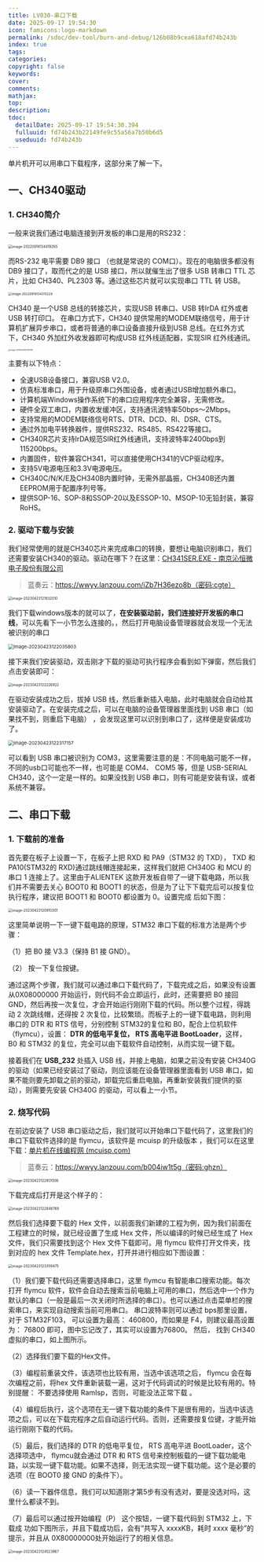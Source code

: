 ```yaml
---
title: LV030-串口下载
date: 2025-09-17 19:54:30
icon: famicons:logo-markdown
permalink: /sdoc/dev-tool/burn-and-debug/126b08b9cea618afd74b243b
index: true
tags:
categories:
copyright: false
keywords:
cover:
comments:
mathjax:
top:
description:
tdoc:
  detailDate: 2025-09-17 19:54:30.394
  fulluuid: fd74b243b22149fe9c55a56a7b50b6d5
  useduuid: fd74b243b
---
```


单片机开可以用串口下载程序，这部分来了解一下。

<!-- more -->

## 一、CH340驱动

### 1. CH340简介

一般来说我们通过电脑连接到开发板的串口是用的RS232：

<img src="./LV030-串口下载/img/image-20220918134419265.png" alt="image-20220918134419265" style="zoom: 50%;" />

而RS-232 电平需要 DB9 接口 （也就是常说的 COM口）。现在的电脑很多都没有 DB9 接口了，取而代之的是 USB 接口，所以就催生出了很多 USB 转串口 TTL 芯片，比如 CH340、PL2303 等。通过这些芯片就可以实现串口 TTL 转 USB。  

<img src="./LV030-串口下载/img/image-20220918134315229.png" alt="image-20220918134315229" style="zoom: 45%;" />

CH340 是一个USB 总线的转接芯片，实现USB 转串口、USB 转IrDA 红外或者USB 转打印口。 在串口方式下，CH340 提供常用的MODEM联络信号，用于计算机扩展异步串口，或者将普通的串口设备直接升级到USB 总线。在红外方式下，CH340 外加红外收发器即可构成USB 红外线适配器，实现SIR 红外线通讯。

<img src="./LV030-串口下载/img/image-20230424123133156.png" alt="image-20230424123133156" style="zoom: 25%;" />

主要有以下特点：

- 全速USB设备接口，兼容USB V2.0。
- 仿真标准串口，用于升级原串口外围设备，或者通过USB增加额外串口。
- 计算机端Windows操作系统下的串口应用程序完全兼容，无需修改。
- 硬件全双工串口，内置收发缓冲区，支持通讯波特率50bps～2Mbps。
- 支持常用的MODEM联络信号RTS、DTR、DCD、RI、DSR、CTS。
- 通过外加电平转换器件，提供RS232、RS485、RS422等接口。
- CH340R芯片支持IrDA规范SIR红外线通讯，支持波特率2400bps到115200bps。
- 内置固件，软件兼容CH341，可以直接使用CH341的VCP驱动程序。
- 支持5V电源电压和3.3V电源电压。
- CH340C/N/K/E及CH340B内置时钟，无需外部晶振，CH340B还内置EEPROM用于配置序列号等。
- 提供SOP-16、SOP-8和SSOP-20以及ESSOP-10、MSOP-10无铅封装，兼容RoHS。

### 2.  驱动下载与安装

我们经常使用的就是CH340芯片来完成串口的转换，要想让电脑识别串口，我们还需要安装CH340的驱动。驱动在哪下？在这里：[CH341SER.EXE - 南京沁恒微电子股份有限公司](https://www.wch.cn/downloads/CH341SER_EXE.html)

> 蓝奏云：https://wwyy.lanzouu.com/iZb7H36ezo8b（密码:cgte）

<img src="./LV030-串口下载/img/image-20230423121632010.png" alt="image-20230423121632010" style="zoom: 50%;" />

我们下载windows版本的就可以了，**在安装驱动前，我们连接好开发板的串口线**，可以先看下一小节怎么连接的。，然后打开电脑设备管理器就会发现一个无法被识别的串口

<img src="./LV030-串口下载/img/image-20230423122035803.png" alt="image-20230423122035803" style="zoom: 67%;" />

接下来我们安装驱动，双击刚才下载的驱动可执行程序会看到如下弹窗，然后我们点击安装即可：

<img src="./LV030-串口下载/img/image-20230423122226922.png" alt="image-20230423122226922" style="zoom: 50%;" />

在驱动安装成功之后，拔掉 USB 线，然后重新插入电脑，此时电脑就会自动给其安装驱动了。在安装完成之后，可以在电脑的设备管理器里面找到 USB 串口（如果找不到，则重启下电脑） ，会发现这里可以识别到串口了，这样便是安装成功了。

<img src="./LV030-串口下载/img/image-20230423122317157.png" alt="image-20230423122317157" style="zoom: 67%;" />

可以看到 USB 串口被识别为 COM3，这里需要注意的是：不同电脑可能不一样，不同的usb口可能也不一样，也可能是 COM4、 COM5 等，但是 USB-SERIAL CH340，这个一定是一样的。如果没找到 USB 串口，则有可能是安装有误，或者系统不兼容。  

## 二、串口下载

### 1. 下载前的准备

首先要在板子上设置一下，在板子上把 RXD 和 PA9（STM32 的 TXD）， TXD 和 PA10(STM32的 RXD)通过跳线帽连接起来，这样我们就把 CH340G 和 MCU 的串口 1 连接上了。这里由于ALIENTEK 这款开发板自带了一键下载电路，所以我们并不需要去关心 BOOT0 和 BOOT1 的状态，但是为了让下下载完后可以按复位执行程序，建议把 BOOT1 和 BOOT0 都设置为 0。设置完成 后如下图：

<img src="./LV030-串口下载/img/image-20230423120910301.png" alt="image-20230423120910301" style="zoom: 50%;" />

这里简单说明一下一键下载电路的原理，STM32 串口下载的标准方法是两个步骤：

（1）把 B0 接 V3.3（保持 B1 接 GND）。

（2） 按一下复位按键。  

通过这两个步骤，我们就可以通过串口下载代码了，下载完成之后，如果没有设置从0X08000000 开始运行，则代码不会立即运行，此时，还需要把 B0 接回 GND，然后再按一次复位，才会开始运行刚刚下载的代码。所以整个过程，得跳动 2 次跳线帽，还得按 2 次复位，比较繁琐。而板子上的一键下载电路，则利用串口的 DTR 和 RTS 信号，分别控制 STM32的复位和 B0，配合上位机软件（flymcu），设置： **DTR 的低电平复位， RTS 高电平进 BootLoader**，这样， B0 和 STM32 的复位，完全可以由下载软件自动控制，从而实现一键下载。 

接着我们在 **USB_232** 处插入 USB 线，并接上电脑，如果之前没有安装 CH340G 的驱动（如果已经安装过了驱动，则应该能在设备管理器里面看到 USB 串口，如果不能则要先卸载之前的驱动，卸载完后重启电脑，再重新安装我们提供的驱动），则需要先安装 CH340G 的驱动，可以看上一小节。

### 2. 烧写代码

在前边安装了 USB 串口驱动之后，我们就可以开始串口下载代码了，这里我们的串口下载软件选择的是 flymcu，该软件是 mcuisp 的升级版本 ，我们可以在这里下载：[单片机在线编程网 (mcuisp.com)](http://www.mcuisp.com/chinese%20mcuisp%20web/ruanjianxiazai-chinese.htm)

>蓝奏云：https://wwyy.lanzouu.com/b004iw1t5g（密码:ghzn）

<img src="./LV030-串口下载/img/image-20230423122801006.png" alt="image-20230423122801006" style="zoom: 50%;" />

下载完成后打开是这个样子的：

<img src="./LV030-串口下载/img/image-20230423122846769.png" alt="image-20230423122846769" style="zoom: 50%;" />

然后我们选择要下载的 Hex 文件，以前面我们新建的工程为例，因为我们前面在工程建立的时候，就已经设置了生成 Hex 文件，所以编译的时候已经生成了 Hex 文件，我们只需要找到这个 Hex 文件下载即可。用 flymcu 软件打开文件夹，找到对应的 hex 文件 Template.hex，打开并进行相应如下图设置：

<img src="./LV030-串口下载/img/image-20230423123359475.png" alt="image-20230423123359475" style="zoom: 50%;" />

（1）我们要下载代码还需要选择串口，这里 flymcu 有智能串口搜索功能。每次打开 flymcu 软件，软件会自动去搜索当前电脑上可用的串口，然后选中一个作为默认的串口（一般是最后一次关闭时所选择的串口）。也可以通过点击菜单栏的搜索串口，来实现自动搜索当前可用串口。 串口波特率则可以通过 bps那里设置，对于 STM32F103， 可以设置为最高： 460800，而如果是 F4，则建议最高设置为： 76800 即可，图中忘记改了，其实可以设置为76800。 然后， 找到 CH340 虚拟的串口，如上图所示。

（2）选择我们要下载的Hex文件。

（3）编程前重装文件，该选项也比较有用，当选中该选项之后， flymcu 会在每次编程之前，将hex 文件重新装载一遍，这对于代码调试的时候是比较有用的。特别提醒： 不要选择使用 RamIsp，否则，可能没法正常下载 。

（4）编程后执行，这个选项在无一键下载功能的条件下是很有用的，当选中该选项之后，可以在下载完程序之后自动运行代码。否则，还需要按复位键，才能开始运行刚刚下载的代码。  

（5）最后，我们选择的 DTR 的低电平复位， RTS 高电平进 BootLoader，这个选择项选中， flymcu就会通过 DTR 和 RTS 信号来控制板载的一键下载功能电路，以实现一键下载功能。如果不选择，则无法实现一键下载功能。这个是必要的选项（在 BOOT0 接 GND 的条件下）。 

（6）读一下器件信息，我们可以知道刚才第5步有没有选对，要是没选对吗，这里什么都读不到。

（7）最后可以通过按开始编程（P） 这个按钮，一键下载代码到 STM32 上，下载成 功如下图所示，并且下载成功后，会有“共写入 xxxxKB，耗时 xxxx 毫秒”的提示，并且从 0X80000000处开始运行了的相关信息。

<img src="./LV030-串口下载/img/image-20230423124523967.png" alt="image-20230423124523967" style="zoom: 50%;" />

# 
